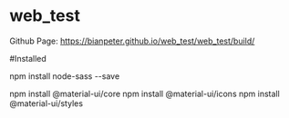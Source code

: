 # web_test

Github Page: https://bianpeter.github.io/web_test/web_test/build/

#Installed

npm install node-sass --save

npm install @material-ui/core
npm install @material-ui/icons
npm install @material-ui/styles
